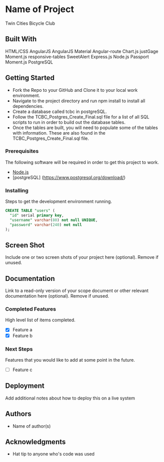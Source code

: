# Name of Project

Twin Cities Bicycle Club

## Built With

HTML/CSS
AngularJS
AngularJS Material
Angular-route
Chart.js
justGage
Moment.js
responsive-tables
SweetAlert
Express.js
Node.js
Passport
Moment.js
PostgreSQL

## Getting Started

- Fork the Repo to your GitHub and Clone it to your local work environment.  
- Navigate to the project directory and run npm install to install all dependencies.
- Create a database called tcbc in postgreSQL.
- Follow the TCBC_Postgres_Create_Final.sql file for a list of all SQL scripts to run in order to build out the database tables.
- Once the tables are built, you will need to populate some of the tables with information. These are also found in the TCBC_Postgres_Create_Final.sql file. 
### Prerequisites

The following software will be required in order to get this project to work.

- [Node.js](https://nodejs.org/en/)
- [postgreSQL] (https://www.postgresql.org/download/)



### Installing

Steps to get the development environment running.

```sql
CREATE TABLE "users" (
  "id" serial primary key,
  "username" varchar(80) not null UNIQUE,
  "password" varchar(240) not null
);
```

## Screen Shot

Include one or two screen shots of your project here (optional). Remove if unused.

## Documentation

Link to a read-only version of your scope document or other relevant documentation here (optional). Remove if unused.

### Completed Features

High level list of items completed.

- [x] Feature a
- [x] Feature b

### Next Steps

Features that you would like to add at some point in the future.

- [ ] Feature c

## Deployment

Add additional notes about how to deploy this on a live system

## Authors

* Name of author(s)


## Acknowledgments

* Hat tip to anyone who's code was used


